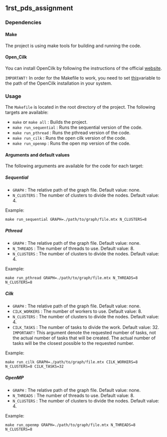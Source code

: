 ## 1rst_pds_assignment


### Dependencies

#### Make

The project is using make tools for building and running the code.

#### Open_Cilk

You can install OpenCilk by following the instructions of the official [website](https://www.opencilk.org/doc/users-guide/install/#installing-using-a-tarball).

`IMPORTANT!` In order for the Makefile to work, you need to set [this](Makefile#L2)variable to the path of the OpenCilk installation in your system.


### Usage

The `Makefile` is located in the root directory of the project. The following targets are available:

- `make` or `make all` : Builds the project.
- `make run_sequential` : Runs the sequential version of the code.
- `make run_pthread` : Runs the pthread version of the code.
- `make run_cilk` : Runs the open cilk version of the code.
- `make run_openmp` : Runs the open mp version of the code.

#### Arguments and default values

The following arguments are available for the code for each target:

##### Sequential

- `GRAPH` : The relative path of the graph file. Default value: none.
- `N_CLUSTERS` : The number of clusters to divide the nodes. Default value: 4.

Example: 
```
make run_sequential GRAPH=./path/to/graph/file.mtx N_CLUSTERS=8
```

##### Pthread

- `GRAPH` : The relative path of the graph file. Default value: none.
- `N_THREADS` : The number of threads to use. Default value: 8.
- `N_CLUSTERS` : The number of clusters to divide the nodes. Default value: 4.

Example: 
```
make run_pthread GRAPH=./path/to/graph/file.mtx N_THREADS=8 N_CLUSTERS=8
```

##### Cilk

- `GRAPH` : The relative path of the graph file. Default value: none.
- `CILK_WORKERS` : The number of workers to use. Default value: 8.
- `N_CLUSTERS` : The number of clusters to divide the nodes. Default value: 4.
- `CILK_TASKS` : The number of tasks to divide the work. Default value: 32. `IMPORTANT!` This argument denote the requested number of tasks, not the actual number of tasks that will be created. The actual number of tasks will be the closest possible to the requested number.

Example: 
```
make run_cilk GRAPH=./path/to/graph/file.mtx CILK_WORKERS=8 N_CLUSTERS=8 CILK_TASKS=32
```

##### OpenMP

- `GRAPH` : The relative path of the graph file. Default value: none.
- `N_THREADS` : The number of threads to use. Default value: 8.
- `N_CLUSTERS` : The number of clusters to divide the nodes. Default value: 4.

Example: 
```
make run_openmp GRAPH=./path/to/graph/file.mtx N_THREADS=8 N_CLUSTERS=8
```

